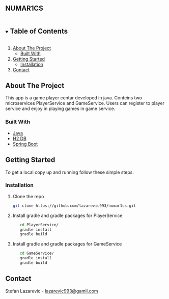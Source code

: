 <!-- NUMAR1CS -->
## NUMAR1CS

<!-- TABLE OF CONTENTS -->
<details open="open">
  <summary><h2 style="display: inline-block">Table of Contents</h2></summary>
  <ol>
    <li>
      <a href="#about-the-project">About The Project</a>
      <ul>
        <li><a href="#built-with">Built With</a></li>
      </ul>
    </li>
    <li>
      <a href="#getting-started">Getting Started</a>
      <ul>
        <li><a href="#installation">Installation</a></li>
      </ul>
    </li>
    <li><a href="#contact">Contact</a></li>
  </ol>
</details>



<!-- ABOUT THE PROJECT -->
## About The Project

This app is a game player centar developed in java. Conteins two microservices PlayerService and GameService.
Users can register to player service and enjoy in playing games in game service.



### Built With

* [Java ](11)
* [H2 DB]()
* [Spring Boot](2.6.5)



<!-- GETTING STARTED -->
## Getting Started

To get a local copy up and running follow these simple steps.


### Installation

1. Clone the repo
   ```sh
   git clone https://github.com/lazarevic993/numar1cs.git
   ```
2. Install gradle and gradle packages for PlayerService
   ```sh
      cd PlayerService/
      gradle install
      gradle build
   ```
2. Install gradle and gradle packages for GameService
   ```sh
      cd GameService/
      gradle install
      gradle build
   ```

<!-- CONTACT -->
## Contact

Stefan Lazarevic -  lazarevic993@gamil.com


<!-- MARKDOWN LINKS & IMAGES -->
<!-- https://www.markdownguide.org/basic-syntax/#reference-style-links -->
[contributors-shield]: https://img.shields.io/github/contributors/github_username/repo.svg?style=for-the-badge
[contributors-url]: https://github.com/github_username/repo/graphs/contributors
[forks-shield]: https://img.shields.io/github/forks/github_username/repo.svg?style=for-the-badge
[forks-url]: https://github.com/github_username/repo/network/members
[stars-shield]: https://img.shields.io/github/stars/github_username/repo.svg?style=for-the-badge
[stars-url]: https://github.com/github_username/repo/stargazers
[issues-shield]: https://img.shields.io/github/issues/github_username/repo.svg?style=for-the-badge
[issues-url]: https://github.com/github_username/repo/issues
[license-shield]: https://img.shields.io/github/license/github_username/repo.svg?style=for-the-badge
[license-url]: https://github.com/github_username/repo/blob/master/LICENSE.txt
[linkedin-shield]: https://img.shields.io/badge/-LinkedIn-black.svg?style=for-the-badge&logo=linkedin&colorB=555
[linkedin-url]: https://linkedin.com/in/github_username